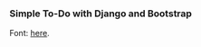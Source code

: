 ### Simple To-Do with Django and Bootstrap

Font: [here](https://github.com/undefinedzack/TUTORIAL-how-to-create-a-todo-app-in-Django).